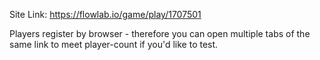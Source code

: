 Site Link: https://flowlab.io/game/play/1707501

Players register by browser - therefore you can open multiple tabs of the same link to meet player-count if you'd like to test.
